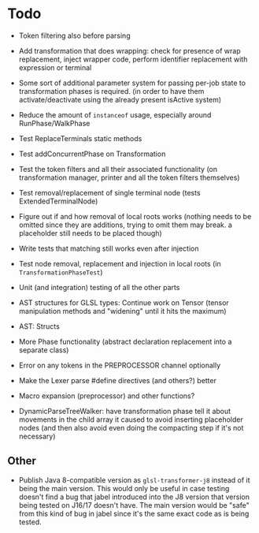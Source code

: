 # Todo

- Token filtering also before parsing
- Add transformation that does wrapping: check for presence of wrap replacement, inject wrapper code, perform identifier replacement with expression or terminal
- Some sort of additional parameter system for passing per-job state to transformation phases is required. (in order to have them activate/deactivate using the already present isActive system)
- Reduce the amount of `instanceof` usage, especially around RunPhase/WalkPhase
- Test ReplaceTerminals static methods
- Test addConcurrentPhase on Transformation
- Test the token filters and all their associated functionality (on transformation manager, printer and all the token filters themselves)
- Test removal/replacement of single terminal node (tests ExtendedTerminalNode)
- Figure out if and how removal of local roots works (nothing needs to be omitted since they are additions, trying to omit them may break. a placeholder still needs to be placed though)
- Write tests that matching still works even after injection
- Test node removal, replacement and injection in local roots (in `TransformationPhaseTest`)
- Unit (and integration) testing of all the other parts

- AST structures for GLSL types: Continue work on Tensor (tensor manipulation methods and "widening" until it hits the maximum)
- AST: Structs
- More Phase functionality (abstract declaration replacement into a separate class)
- Error on any tokens in the PREPROCESSOR channel optionally
- Make the Lexer parse #define directives (and others?) better
- Macro expansion (preprocessor) and other functions?

- DynamicParseTreeWalker: have transformation phase tell it about movements in the child array it caused to avoid inserting placeholder nodes (and then also avoid even doing the compacting step if it's not necessary)

## Other

- Publish Java 8-compatible version as `glsl-transformer-j8` instead of it being the main version. This would only be useful in case testing doesn't find a bug that jabel introduced into the J8 version that version being tested on J16/17 doesn't have. The main version would be "safe" from this kind of bug in jabel since it's the same exact code as is being tested.
